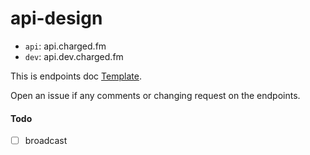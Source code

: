 api-design
==========

- `api`: api.charged.fm
- `dev`: api.dev.charged.fm

This is endpoints doc [Template](https://github.com/denzeus/api-design/blob/master/template.md).

Open an issue if any comments or changing request on the endpoints.

#### Todo
- [ ] broadcast
